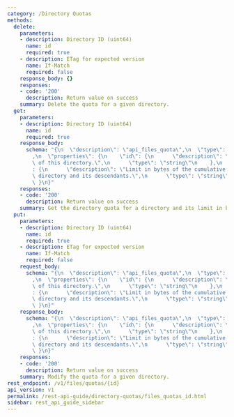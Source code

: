 ```yaml
---
category: /Directory Quotas
methods:
  delete:
    parameters:
    - description: Directory ID (uint64)
      name: id
      required: true
    - description: ETag for expected version
      name: If-Match
      required: false
    response_body: {}
    responses:
    - code: '200'
      description: Return value on success
    summary: Delete the quota for a given directory.
  get:
    parameters:
    - description: Directory ID (uint64)
      name: id
      required: true
    response_body:
      schema: "{\n  \"description\": \"api_files_quota\",\n  \"type\": \"object\"\
        ,\n  \"properties\": {\n    \"id\": {\n      \"description\": \"Unique ID\
        \ of this directory.\",\n      \"type\": \"string\"\n    },\n    \"limit\"\
        : {\n      \"description\": \"Limit in bytes of the cumulative size of this\
        \ directory and its descendants.\",\n      \"type\": \"string\"\n    }\n \
        \ }\n}"
    responses:
    - code: '200'
      description: Return value on success
    summary: Get the directory quota for a directory and its limit in bytes
  put:
    parameters:
    - description: Directory ID (uint64)
      name: id
      required: true
    - description: ETag for expected version
      name: If-Match
      required: false
    request_body:
      schema: "{\n  \"description\": \"api_files_quota\",\n  \"type\": \"object\"\
        ,\n  \"properties\": {\n    \"id\": {\n      \"description\": \"Unique ID\
        \ of this directory.\",\n      \"type\": \"string\"\n    },\n    \"limit\"\
        : {\n      \"description\": \"Limit in bytes of the cumulative size of this\
        \ directory and its descendants.\",\n      \"type\": \"string\"\n    }\n \
        \ }\n}"
    response_body:
      schema: "{\n  \"description\": \"api_files_quota\",\n  \"type\": \"object\"\
        ,\n  \"properties\": {\n    \"id\": {\n      \"description\": \"Unique ID\
        \ of this directory.\",\n      \"type\": \"string\"\n    },\n    \"limit\"\
        : {\n      \"description\": \"Limit in bytes of the cumulative size of this\
        \ directory and its descendants.\",\n      \"type\": \"string\"\n    }\n \
        \ }\n}"
    responses:
    - code: '200'
      description: Return value on success
    summary: Modify the quota for a given directory.
rest_endpoint: /v1/files/quotas/{id}
api_version: v1
permalink: /rest-api-guide/directory-quotas/files_quotas_id.html
sidebar: rest_api_guide_sidebar
---
```

